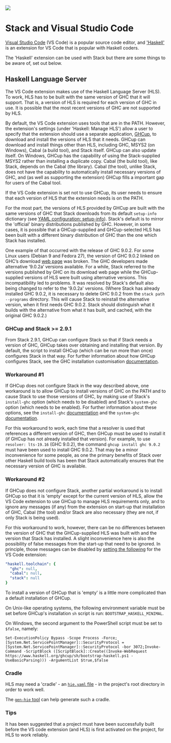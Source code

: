 <div class="hidden-warning"><a href="https://docs.haskellstack.org/"><img src="https://cdn.jsdelivr.net/gh/commercialhaskell/stack/doc/img/hidden-warning.svg"></a></div>

# Stack and Visual Studio Code

[Visual Studio Code](https://code.visualstudio.com/) (VS Code) is a popular
source code editor, and
['Haskell'](https://marketplace.visualstudio.com/items?itemName=haskell.haskell)
is an extension for VS Code that is popular with Haskell coders.

The 'Haskell' extension can be used with Stack but there are some things to be
aware of, set out below.

## Haskell Language Server

The VS Code extension makes use of the Haskell Language Server (HLS). To work,
HLS has to be built with the same version of GHC that it will support. That is,
a version of HLS is required for each version of GHC in use. It is possible that
the most recent versions of GHC are not supported by HLS.

By default, the VS Code extension uses tools that are in the PATH. However, the
extension's settings (under 'Haskell: Manage HLS') allow a user to specify
that the extension should use a separate application,
[GHCup](https://www.haskell.org/ghcup/), to download and install the versions of
HLS that it needs. GHCup can download and install things other than HLS,
including GHC, MSYS2 (on Windows), Cabal (a build tool), and Stack itself. GHCup
can also update itself. On Windows, GHCup has the capability of using the
Stack-supplied MSYS2 rather than installing a duplicate copy. Cabal (the build
tool), like Stack, depends on the Cabal (the library). Cabal (the tool), unlike
Stack, does not have the capability to automatically install necessary versions
of GHC, and (as well as supporting the extension) GHCup fills a important gap
for users of the Cabal tool.

If the VS Code extension is set not to use GHCup, its user needs to ensure that
each version of HLS that the extension needs is on the PATH.

For the most part, the versions of HLS provided by GHCup are built with the same
versions of GHC that Stack downloads from its default `setup-info` dictionary
(see [YAML configuration: setup-info](yaml_configuration.md)). Stack's default
is to mirror the 'official' binary distributions published by GHC. However, in
some cases, it is possible that a GHCup-supplied and GHCup-selected HLS has been
built with a different binary distribution of GHC than the one which Stack has
installed.

One example of that occurred with the release of GHC 9.0.2. For some Linux users
(Debian 9 and Fedora 27), the version of GHC 9.0.2 linked on GHC’s download
[web page](https://www.haskell.org/ghc/download_ghc_9_0_2.html) was broken. The
GHC developers made alternative ‘9.0.2a’ versions available. For a while, Stack
referred to the versions published by GHC on its download web page while the
GHCup-supplied versions of HLS were built using alternative versions. This
incompatibility led to problems. It was resolved by Stack's default also being
changed to refer to the '9.0.2a' versions. (Where Stack has already installed
GHC 9.0.2, it is necessary to delete GHC 9.0.2 from the `stack path --programs`
directory. This will cause Stack to reinstall the alternative version, when it
first needs GHC 9.0.2. Stack should distinguish what it builds with the
alternative from what it has built, and cached, with the original GHC 9.0.2.)

### GHCup and Stack >= 2.9.1

From Stack 2.9.1, GHCup can configure Stack so that if Stack needs a version of
GHC, GHCup takes over obtaining and installing that version. By default, the
script to install GHCup (which can be run more than once) configures Stack in
that way. For further information about how GHCup configures Stack, see the GHC
installation customisation
[documentation](yaml_configuration.md#ghc-installation-customisation).

### Workaround #1

If GHCup does not configure Stack in the way described above, one workaround is
to allow GHCup to install versions of GHC on the PATH and to cause Stack to use
those versions of GHC, by making use of Stack's `install-ghc` option (which
needs to be disabled) and Stack's `system-ghc` option (which needs to be
enabled). For further information about these options, see the `install-ghc`
[documentation](yaml_configuration.md#install-ghc) and the `system-ghc`
[documentation](yaml_configuration.md#system-ghc).

For this workaround to work, each time that a resolver is used that references a
different version of GHC, then GHCup must be used to install it (if GHCup has
not already installed that version). For example, to use `resolver: lts-19.16`
(GHC 9.0.2), the command `ghcup install ghc 9.0.2` must have been used to
install GHC 9.0.2. That may be a minor inconvenience for some people, as one the
primary benefits of Stack over other Haskell build tools has been that Stack
automatically ensures that the necessary version of GHC is available.

### Workaround #2

If GHCup does not configure Stack, another partial workaround is to install
GHCup so that it is 'empty' except for the current version of HLS, allow the
VS Code extension to use GHCup to manage HLS requirements only, and to ignore
any messages (if any) from the extension on start-up that installation of GHC,
Cabal (the tool) and/or Stack are also necessary (they are not, if only Stack is
being used).

For this workaround to work, however, there can be no differences between the
version of GHC that the GHCup-supplied HLS was built with and the version that
Stack has installed. A slight inconvenience here is also the possibility of
false messages from the start-up that need to be ignored. In principle, those
messages can be disabled by
[setting the following](https://github.com/haskell/vscode-haskell#setting-a-specific-toolchain)
for the VS Code extension:

~~~yaml
"haskell.toolchain": {
  "ghc": null,
  "cabal": null,
  "stack": null
}
~~~

To install a version of GHCup that is 'empty' is a little more complicated than
a default installation of GHCup.

On Unix-like operating systems, the following environment variable must be set
before GHCup's installation `sh` script is run: `BOOTSTRAP_HASKELL_MINIMAL`.

On Windows, the second argument to the PowerShell script must be set to
`$false`, namely:

    Set-ExecutionPolicy Bypass -Scope Process -Force;[System.Net.ServicePointManager]::SecurityProtocol = [System.Net.ServicePointManager]::SecurityProtocol -bor 3072;Invoke-Command -ScriptBlock ([ScriptBlock]::Create((Invoke-WebRequest https://www.haskell.org/ghcup/sh/bootstrap-haskell.ps1 -UseBasicParsing))) -ArgumentList $true,$false

### Cradle

HLS may need a 'cradle' - an
[`hie.yaml` file](https://hackage.haskell.org/package/hie-bios#stack) - in the
project's root directory in order to work well.

The [`gen-hie` tool](https://hackage.haskell.org/package/implicit-hie) can help
generate such a cradle.

### Tips

It has been suggested that a project must have been successfully built before
the VS code extension (and HLS) is first activated on the project, for HLS to
work reliably.
